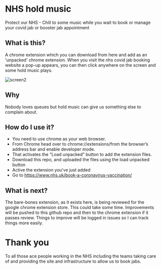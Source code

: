 # NHS hold music
Protect our NHS - Chill to some music while you wait to book or manage your covid jab or booster jab appointment

## What is this?
A chrome extension which you can download from here and add as an 'unpacked' chrome extension. 
When you visit the nhs covid jab booking website a pop-up appears, you can then click anywhere on the screen and some hold music plays.

![screen2](https://user-images.githubusercontent.com/16557524/145886654-14ae7ab9-4cec-495c-8d56-adec30f091b1.jpg)

## Why
Nobody loves queues but hold music can give us something else to complain about.

## How do I use it?
- You need to use chrome as your web browser. 
- From Chrome head over to chrome://extensions/from the browser’s address bar and enable developer mode. 
- That activates the “Load unpacked” button to add the extension files. 
- Download this repo, and uploaded the files using the load unpacked button
- Active the extension you've just added
- Go to https://www.nhs.uk/book-a-coronavirus-vaccination/

## What is next?
The bare-bones extension, as it exists here, is being reviewed for the google chrome extension store. This could take some time. Improvements will be pushed to this github repo and then to the chrome extension if it passes review.
Things to improve will be logged in issues so I can track things more easily.

# Thank you
To all those ace people working in the NHS including the teams taking care of and providing the site and infrastructure to allow us to book jabs.
